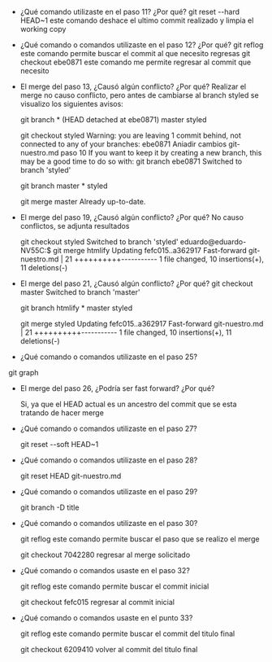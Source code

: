 - ¿Qué comando utilizaste en el paso 11? ¿Por qué?
	git reset --hard HEAD~1
	este comando deshace el ultimo commit realizado y limpia el working copy

- ¿Qué comando o comandos utilizaste en el paso 12? ¿Por qué?
	git reflog
		este comando permite buscar el commit al que necesito regresas
	git checkout ebe0871
		este comando me permite regresar al commit que necesito

- El merge del paso 13, ¿Causó algún conflicto? ¿Por qué?
	Realizar el merge no causo conflicto, pero antes de cambiarse al branch styled se visualizo los siguientes avisos:
	
	git branch
		* (HEAD detached at ebe0871)
		  master
		  styled
	
	git checkout styled
		Warning: you are leaving 1 commit behind, not connected to
		any of your branches:
		ebe0871 Aniadir cambios git-nuestro.md paso 10
		If you want to keep it by creating a new branch, this may be a 			good time
		to do so with:
		git branch <new-branch-name> ebe0871
		Switched to branch 'styled'
	
	git branch
		  master
		* styled
	
	git merge master
		Already up-to-date.

- El merge del paso 19, ¿Causó algún conflicto? ¿Por qué?
	No causo conflictos, se adjunta resultados
	
	git checkout styled
		Switched to branch 'styled'
		eduardo@eduardo-NV55C:$ git merge htmlify
		Updating fefc015..a362917
		Fast-forward
		 git-nuestro.md | 21 ++++++++++-----------
		 1 file changed, 10 insertions(+), 11 deletions(-)

- El merge del paso 21, ¿Causó algún conflicto? ¿Por qué?
	git checkout master
		Switched to branch 'master'
	
	git branch
		  htmlify
		* master
		  styled
	
	git merge styled
		Updating fefc015..a362917
		Fast-forward
		 git-nuestro.md | 21 ++++++++++-----------
		 1 file changed, 10 insertions(+), 11 deletions(-)

- ¿Qué comando o comandos utilizaste en el paso 25?

git graph

- El merge del paso 26, ¿Podría ser fast forward? ¿Por qué?

	Si, ya que el HEAD actual es un ancestro del commit que se esta
	tratando de hacer merge

- ¿Qué comando o comandos utilizaste en el paso 27?

	git reset --soft HEAD~1

- ¿Qué comando o comandos utilizaste en el paso 28?

	git reset HEAD git-nuestro.md

- ¿Qué comando o comandos utilizaste en el paso 29?

	git branch -D title

- ¿Qué comando o comandos utilizaste en el paso 30?

	git reflog
		este comando permite buscar el paso que se realizo el merge

	git checkout 7042280
		regresar al merge solicitado

- ¿Qué comando o comandos usaste en el paso 32?

	git reflog
		este comando permite buscar el commit inicial

	git checkout fefc015
		regresar al commit inicial

- ¿Qué comando o comandos usaste en el punto 33?

	git reflog
		este comando permite buscar el commit del titulo final

	git checkout 6209410
		volver al commit del titulo final